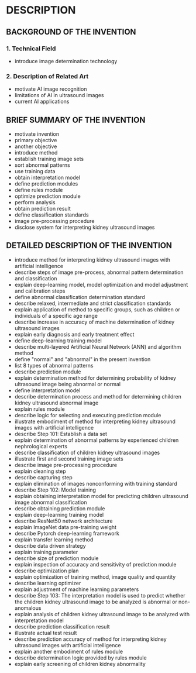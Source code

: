 # DESCRIPTION

## BACKGROUND OF THE INVENTION

### 1. Technical Field

- introduce image determination technology

### 2. Description of Related Art

- motivate AI image recognition
- limitations of AI in ultrasound images
- current AI applications

## BRIEF SUMMARY OF THE INVENTION

- motivate invention
- primary objective
- another objective
- introduce method
- establish training image sets
- sort abnormal patterns
- use training data
- obtain interpretation model
- define prediction modules
- define rules module
- optimize prediction module
- perform analysis
- obtain prediction result
- define classification standards
- image pre-processing procedure
- disclose system for interpreting kidney ultrasound images

## DETAILED DESCRIPTION OF THE INVENTION

- introduce method for interpreting kidney ultrasound images with artificial intelligence
- describe steps of image pre-process, abnormal pattern determination and classification
- explain deep-learning model, model optimization and model adjustment and calibration steps
- define abnormal classification determination standard
- describe relaxed, intermediate and strict classification standards
- explain application of method to specific groups, such as children or individuals of a specific age range
- describe increase in accuracy of machine determination of kidney ultrasound images
- explain early diagnosis and early treatment effect
- define deep-learning training model
- describe multi-layered Artificial Neural Network (ANN) and algorithm method
- define "normal" and "abnormal" in the present invention
- list 8 types of abnormal patterns
- describe prediction module
- explain determination method for determining probability of kidney ultrasound image being abnormal or normal
- define interpretation model
- describe determination process and method for determining children kidney ultrasound abnormal image
- explain rules module
- describe logic for selecting and executing prediction module
- illustrate embodiment of method for interpreting kidney ultrasound images with artificial intelligence
- describe Step 101: Establish a data set
- explain determination of abnormal patterns by experienced children nephrological experts
- describe classification of children kidney ultrasound images
- illustrate first and second training image sets
- describe image pre-processing procedure
- explain cleaning step
- describe capturing step
- explain elimination of images nonconforming with training standard
- describe Step 102: Model training
- explain obtaining interpretation model for predicting children ultrasound image abnormal classification
- describe obtaining prediction module
- explain deep-learning training model
- describe ResNet50 network architecture
- explain ImageNet data pre-training weight
- describe Pytorch deep-learning framework
- explain transfer learning method
- describe data driven strategy
- explain training parameter
- describe size of prediction module
- explain inspection of accuracy and sensitivity of prediction module
- describe optimization plan
- explain optimization of training method, image quality and quantity
- describe learning optimizer
- explain adjustment of machine learning parameters
- describe Step 103: The interpretation model is used to predict whether the children kidney ultrasound image to be analyzed is abnormal or non-anomalous
- explain analysis of children kidney ultrasound image to be analyzed with interpretation model
- describe prediction classification result
- illustrate actual test result
- describe prediction accuracy of method for interpreting kidney ultrasound images with artificial intelligence
- explain another embodiment of rules module
- describe determination logic provided by rules module
- explain early screening of children kidney abnormality

